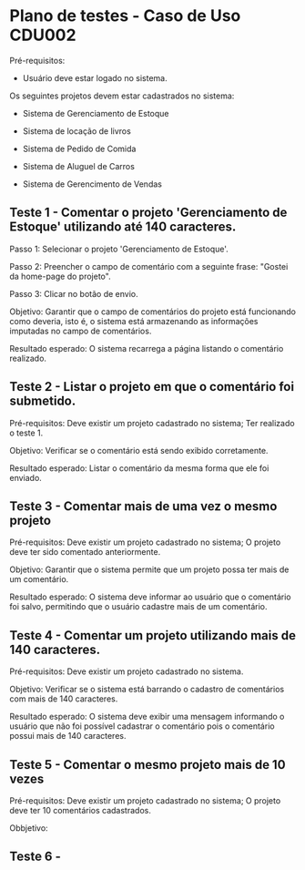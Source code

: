 # Plano de testes - Caso de Uso CDU002

Pré-requisitos:
- Usuário deve estar logado no sistema.

Os seguintes projetos devem estar cadastrados no sistema:
- Sistema de Gerenciamento de Estoque

- Sistema de locação de livros

- Sistema de Pedido de Comida

- Sistema de Aluguel de Carros

- Sistema de Gerencimento de Vendas



## Teste 1 - Comentar o projeto 'Gerenciamento de Estoque' utilizando até 140 caracteres.
Passo 1: Selecionar o projeto 'Gerenciamento de Estoque'.

Passo 2: Preencher o campo de comentário com a seguinte frase: "Gostei da home-page do projeto".

Passo 3: Clicar no botão de envio.

Objetivo: Garantir que o campo de comentários do projeto está funcionando como deveria, isto é, o sistema está armazenando as informações 
imputadas no campo de comentários.

Resultado esperado: O sistema recarrega a página listando o comentário realizado.

## Teste 2 - Listar o projeto em que o comentário foi submetido.
Pré-requisitos: Deve existir um projeto cadastrado no sistema; Ter realizado o teste 1.

Objetivo: Verificar se o comentário está sendo exibido corretamente.

Resultado esperado: Listar o comentário da mesma forma que ele foi enviado.

## Teste 3 - Comentar mais de uma vez o mesmo projeto
Pré-requisitos: Deve existir um projeto cadastrado no sistema; O projeto deve ter sido comentado anteriormente.

Objetivo: Garantir que o sistema permite que um projeto possa ter mais de um comentário.

Resultado esperado: O sistema deve informar ao usuário que o comentário foi salvo, permitindo que o usuário cadastre mais de um comentário.

## Teste 4 - Comentar um projeto utilizando mais de 140 caracteres.
Pré-requisitos: Deve existir um projeto cadastrado no sistema.

Objetivo: Verificar se o sistema está barrando o cadastro de comentários com mais de 140 caracteres.

Resultado esperado: O sistema deve exibir uma mensagem informando o usuário que não foi possível cadastrar o comentário pois o comentário possui mais de 140 caracteres.

## Teste 5 - Comentar o mesmo projeto mais de 10 vezes
Pré-requisitos: Deve existir um projeto cadastrado no sistema; O projeto deve ter 10 comentários cadastrados.

Obbjetivo:  


## Teste 6 - 
